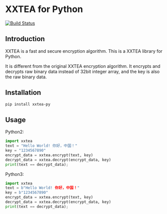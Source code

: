 # XXTEA for Python

[![Build Status](https://travis-ci.org/xxtea/xxtea-python.svg?branch=master)](https://travis-ci.org/xxtea/xxtea-python)

## Introduction

XXTEA is a fast and secure encryption algorithm. This is a XXTEA library for Python.

It is different from the original XXTEA encryption algorithm. It encrypts and decrypts raw binary data instead of 32bit integer array, and the key is also the raw binary data.

## Installation

```sh
pip install xxtea-py
```

## Usage

Python2:
```python
import xxtea
text = "Hello World! 你好，中国！"
key = "1234567890"
encrypt_data = xxtea.encrypt(text, key)
decrypt_data = xxtea.decrypt(encrypt_data, key)
print(text == decrypt_data);
```

Python3:
```python
import xxtea
text = b"Hello World! 你好，中国！"
key = b"1234567890"
encrypt_data = xxtea.encrypt(text, key)
decrypt_data = xxtea.decrypt(encrypt_data, key)
print(text == decrypt_data);
```
